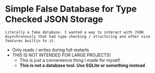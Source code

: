# Simple False Database for Type Checked JSON Storage

    Literally a fake database. I wanted a way to interact with JSON Asynchronously that had type checking / structuring and other nice features builtin to it.

- Only reads / writes during full restarts
- THIS IS NOT INTENDED FOR LARGE PROJECTS! 
    - This is just a convenience thing I made for myself.
    - **This is not a database tool. Use SQLite or something instead**